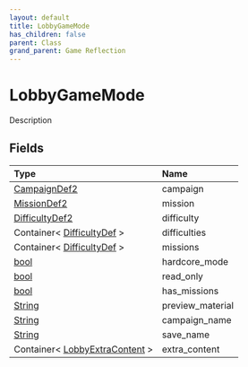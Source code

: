 ```yaml
---
layout: default
title: LobbyGameMode
has_children: false
parent: Class
grand_parent: Game Reflection
---
```

# LobbyGameMode
Description 

## Fields

| Type | Name |
|:----------|:--------------|
| [CampaignDef2](/riftbreaker-wiki/docs/game-reflection/components/campaign_def2/) | campaign |
| [MissionDef2](/riftbreaker-wiki/docs/game-reflection/components/mission_def2/) | mission |
| [DifficultyDef2](/riftbreaker-wiki/docs/game-reflection/components/difficulty_def2/) | difficulty |
| Container< [DifficultyDef](/riftbreaker-wiki/docs/game-reflection/classes/difficulty_def/) > | difficulties |
| Container< [DifficultyDef](/riftbreaker-wiki/docs/game-reflection/classes/difficulty_def/) > | missions |
| [bool](/riftbreaker-wiki/docs/game-reflection/components/bool/) | hardcore_mode |
| [bool](/riftbreaker-wiki/docs/game-reflection/components/bool/) | read_only |
| [bool](/riftbreaker-wiki/docs/game-reflection/components/bool/) | has_missions |
| [String](/riftbreaker-wiki/docs/game-reflection/components/string/) | preview_material |
| [String](/riftbreaker-wiki/docs/game-reflection/components/string/) | campaign_name |
| [String](/riftbreaker-wiki/docs/game-reflection/components/string/) | save_name |
| Container< [LobbyExtraContent](/riftbreaker-wiki/docs/game-reflection/classes/lobby_extra_content/) > | extra_content |

